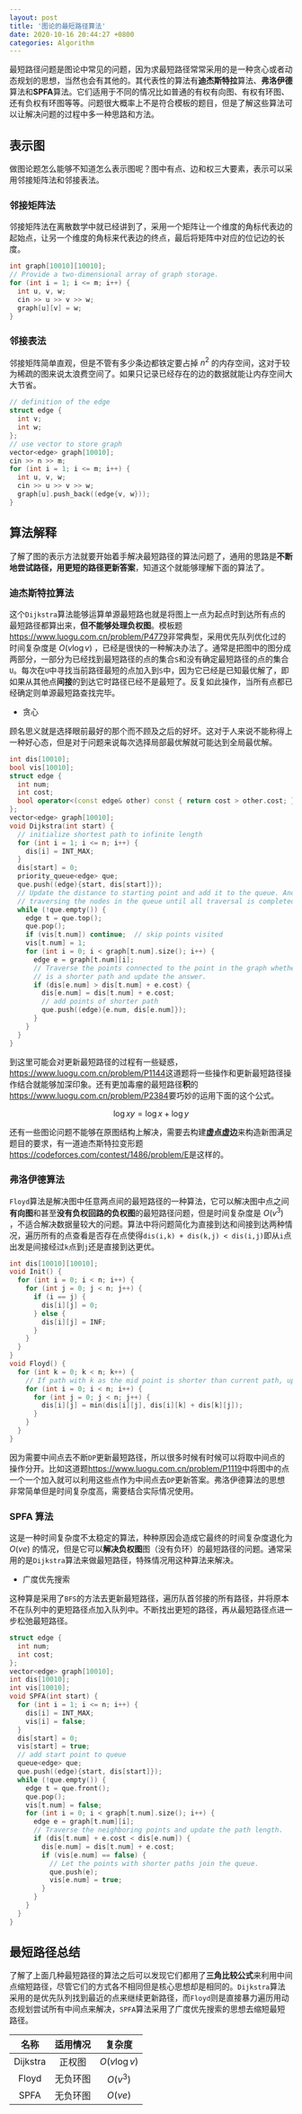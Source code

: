 ```yaml
---
layout: post
title: '图论的最短路径算法'
date: 2020-10-16 20:44:27 +0800
categories: Algorithm
---
```


最短路径问题是图论中常见的问题，因为求最短路径常常采用的是一种贪心或者动态规划的思想，当然也会有其他的。其代表性的算法有**迪杰斯特拉**算法、**弗洛伊德**算法和**SPFA**算法。它们适用于不同的情况比如普通的有权有向图、有权有环图、还有负权有环图等等。问题很大概率上不是符合模板的题目，但是了解这些算法可以让解决问题的过程中多一种思路和方法。

## 表示图

做图论题怎么能够不知道怎么表示图呢？图中有点、边和权三大要素，表示可以采用邻接矩阵法和邻接表法。

### 邻接矩阵法

邻接矩阵法在离散数学中就已经讲到了，采用一个矩阵让一个维度的角标代表边的起始点，让另一个维度的角标来代表边的终点，最后将矩阵中对应的位记边的长度。

```c++
int graph[10010][10010];
// Provide a two-dimensional array of graph storage.
for (int i = 1; i <= m; i++) {
  int u, v, w;
  cin >> u >> v >> w;
  graph[u][v] = w;
}
```

### 邻接表法

邻接矩阵简单直观，但是不管有多少条边都铁定要占掉 $n^{2}$ 的内存空间，这对于较为稀疏的图来说太浪费空间了。如果只记录已经存在的边的数据就能让内存空间大大节省。

```c++
// definition of the edge
struct edge {
  int v;
  int w;
};
// use vector to store graph
vector<edge> graph[10010];
cin >> n >> m;
for (int i = 1; i <= m; i++) {
  int u, v, w;
  cin >> u >> v >> w;
  graph[u].push_back((edge{v, w}));
}
```

## 算法解释

了解了图的表示方法就要开始着手解决最短路径的算法问题了，通用的思路是**不断地尝试路径，用更短的路径更新答案**，知道这个就能够理解下面的算法了。

### 迪杰斯特拉算法

这个`Dijkstra`算法能够运算单源最短路也就是将图上一点为起点时到达所有点的最短路径都算出来，**但不能够处理负权图**。模板题<https://www.luogu.com.cn/problem/P4779>非常典型，采用优先队列优化过的时间复杂度是 $O(v \log v)$ ，已经是很快的一种解决办法了。通常是把图中的图分成两部分，一部分为已经找到最短路径的点的集合`S`和没有确定最短路径的点的集合`U`。每次在`U`中寻找当前路径最短的点加入到`S`中，因为它已经是已知最优解了，即如果从其他点**间接**的到达它时路径已经不是最短了。反复如此操作，当所有点都已经确定则单源最短路查找完毕。

- 贪心

顾名思义就是选择眼前最好的那个而不顾及之后的好坏。这对于人来说不能称得上一种好心态，但是对于问题来说每次选择局部最优解就可能达到全局最优解。

```c++
int dis[10010];
bool vis[10010];
struct edge {
  int num;
  int cost;
  bool operator<(const edge& other) const { return cost > other.cost; }
};
vector<edge> graph[10010];
void Dijkstra(int start) {
  // initialize shortest path to infinite length
  for (int i = 1; i <= n; i++) {
    dis[i] = INT_MAX;
  }
  dis[start] = 0;
  priority_queue<edge> que;
  que.push((edge){start, dis[start]});
  // Update the distance to starting point and add it to the queue. And keep
  // traversing the nodes in the queue until all traversal is completed.
  while (!que.empty()) {
    edge t = que.top();
    que.pop();
    if (vis[t.num]) continue;  // skip points visited
    vis[t.num] = 1;
    for (int i = 0; i < graph[t.num].size(); i++) {
      edge e = graph[t.num][i];
      // Traverse the points connected to the point in the graph whether there
      // is a shorter path and update the answer.
      if (dis[e.num] > dis[t.num] + e.cost) {
        dis[e.num] = dis[t.num] + e.cost;
        // add points of shorter path
        que.push((edge){e.num, dis[e.num]});
      }
    }
  }
}
```

到这里可能会对更新最短路径的过程有一些疑惑，<https://www.luogu.com.cn/problem/P1144>这道题将一些操作和更新最短路径操作结合就能够加深印象。还有更加毒瘤的最短路径**积**的<https://www.luogu.com.cn/problem/P2384>要巧妙的运用下面的这个公式。

$$\log xy=\log x+\log y$$

还有一些图论问题不能够在原图结构上解决，需要去构建**虚点虚边**来构造新图满足题目的要求，有一道迪杰斯特拉变形题<https://codeforces.com/contest/1486/problem/E>是这样的。

### 弗洛伊德算法

`Floyd`算法是解决图中任意两点间的最短路径的一种算法，它可以解决图中点之间**有向图**和甚至**没有负权回路的负权图**的最短路径问题，但是时间复杂度是 $O(v^{3})$ ，不适合解决数据量较大的问题。算法中将问题简化为直接到达和间接到达两种情况，遍历所有的点查看是否存在点使得`dis(i,k) + dis(k,j) < dis(i,j)`即从`i`点出发是间接经过`k`点到`j`还是直接到达更优。

```c++
int dis[10010][10010];
void Init() {
  for (int i = 0; i < n; i++) {
    for (int j = 0; j < n; j++) {
      if (i == j) {
        dis[i][j] = 0;
      } else {
        dis[i][j] = INF;
      }
    }
  }
}
void Floyd() {
  for (int k = 0; k < n; k++) {
    // If path with k as the mid point is shorter than current path, update.
    for (int i = 0; i < n; i++) {
      for (int j = 0; j < n; j++) {
        dis[i][j] = min(dis[i][j], dis[i][k] + dis[k][j]);
      }
    }
  }
}
```

因为需要中间点去不断`DP`更新最短路径，所以很多时候有时候可以将取中间点的操作分开。比如这道题<https://www.luogu.com.cn/problem/P1119>中将图中的点一个一个加入就可以利用这些点作为中间点去`DP`更新答案。弗洛伊德算法的思想非常简单但是时间复杂度高，需要结合实际情况使用。

### SPFA 算法

这是一种时间复杂度不太稳定的算法，种种原因会造成它最终的时间复杂度退化为 $O(ve)$ 的情况，但是它可以**解决负权图**图（没有负环）的最短路径的问题。通常采用的是`Dijkstra`算法来做最短路径，特殊情况用这种算法来解决。

- 广度优先搜索

这种算是采用了`BFS`的方法去更新最短路径，遍历队首邻接的所有路径，并将原本不在队列中的更短路径点加入队列中。不断找出更短的路径，再从最短路径点进一步松弛最短路径。

```c++
struct edge {
  int num;
  int cost;
};
vector<edge> graph[10010];
int dis[10010];
int vis[10010];
void SPFA(int start) {
  for (int i = 1; i <= n; i++) {
    dis[i] = INT_MAX;
    vis[i] = false;
  }
  dis[start] = 0;
  vis[start] = true;
  // add start point to queue
  queue<edge> que;
  que.push((edge){start, dis[start]});
  while (!que.empty()) {
    edge t = que.front();
    que.pop();
    vis[t.num] = false;
    for (int i = 0; i < graph[t.num].size(); i++) {
      edge e = graph[t.num][i];
      // Traverse the neighboring points and update the path length.
      if (dis[t.num] + e.cost < dis[e.num]) {
        dis[e.num] = dis[t.num] + e.cost;
        if (vis[e.num] == false) {
          // Let the points with shorter paths join the queue.
          que.push(e);
          vis[e.num] = true;
        }
      }
    }
  }
}
```

## 最短路径总结

了解了上面几种最短路径的算法之后可以发现它们都用了**三角比较公式**来利用中间点缩短路径，尽管它们的方式各不相同但是核心思想却是相同的。`Dijkstra`算法采用的是优先队列找到最近的点来继续更新路径，而`Floyd`则是直接暴力遍历用动态规划尝试所有中间点来解决，`SPFA`算法采用了广度优先搜索的思想去缩短最短路径。

|   名称   | 适用情况 |    复杂度     |
| :------: | :------: | :-----------: |
| Dijkstra |  正权图  | $O(v \log v)$ |
|  Floyd   | 无负环图 |  $O(v^{3})$   |
|   SPFA   | 无负环图 |    $O(ve)$    |
